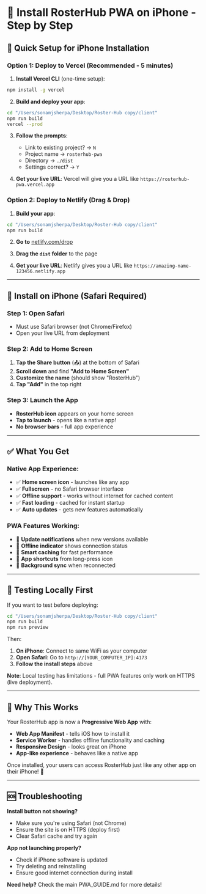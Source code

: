 # 📱 Install RosterHub PWA on iPhone - Step by Step

## 🚀 Quick Setup for iPhone Installation

### **Option 1: Deploy to Vercel (Recommended - 5 minutes)**

1. **Install Vercel CLI** (one-time setup):
```bash
npm install -g vercel
```

2. **Build and deploy your app**:
```bash
cd "/Users/sonamjsherpa/Desktop/Roster-Hub copy/client"
npm run build
vercel --prod
```

3. **Follow the prompts**:
   - Link to existing project? → `N`
   - Project name → `rosterhub-pwa`
   - Directory → `./dist`
   - Settings correct? → `Y`

4. **Get your live URL**: Vercel will give you a URL like `https://rosterhub-pwa.vercel.app`

### **Option 2: Deploy to Netlify (Drag & Drop)**

1. **Build your app**:
```bash
cd "/Users/sonamjsherpa/Desktop/Roster-Hub copy/client"
npm run build
```

2. **Go to** [netlify.com/drop](https://netlify.com/drop)

3. **Drag the `dist` folder** to the page

4. **Get your live URL**: Netlify gives you a URL like `https://amazing-name-123456.netlify.app`

---

## 📱 Install on iPhone (Safari Required)

### **Step 1: Open Safari**
- Must use Safari browser (not Chrome/Firefox)
- Open your live URL from deployment

### **Step 2: Add to Home Screen**
1. **Tap the Share button** (📤) at the bottom of Safari
2. **Scroll down** and find **"Add to Home Screen"**
3. **Customize the name** (should show "RosterHub")
4. **Tap "Add"** in the top right

### **Step 3: Launch the App**
- **RosterHub icon** appears on your home screen
- **Tap to launch** - opens like a native app!
- **No browser bars** - full app experience

---

## ✅ What You Get

### **Native App Experience:**
- ✅ **Home screen icon** - launches like any app
- ✅ **Fullscreen** - no Safari browser interface
- ✅ **Offline support** - works without internet for cached content
- ✅ **Fast loading** - cached for instant startup
- ✅ **Auto updates** - gets new features automatically

### **PWA Features Working:**
- 🔄 **Update notifications** when new versions available
- 📶 **Offline indicator** shows connection status  
- 💾 **Smart caching** for fast performance
- 🎯 **App shortcuts** from long-press icon
- 🔔 **Background sync** when reconnected

---

## 🔧 Testing Locally First

If you want to test before deploying:

```bash
cd "/Users/sonamjsherpa/Desktop/Roster-Hub copy/client"
npm run build
npm run preview
```

Then:
1. **On iPhone**: Connect to same WiFi as your computer
2. **Open Safari**: Go to `http://[YOUR_COMPUTER_IP]:4173`
3. **Follow the install steps** above

**Note**: Local testing has limitations - full PWA features only work on HTTPS (live deployment).

---

## 🎯 Why This Works

Your RosterHub app is now a **Progressive Web App** with:
- **Web App Manifest** - tells iOS how to install it
- **Service Worker** - handles offline functionality and caching
- **Responsive Design** - looks great on iPhone
- **App-like experience** - behaves like a native app

Once installed, your users can access RosterHub just like any other app on their iPhone! 🎉

---

## 🆘 Troubleshooting

**Install button not showing?**
- Make sure you're using Safari (not Chrome)
- Ensure the site is on HTTPS (deploy first)
- Clear Safari cache and try again

**App not launching properly?**
- Check if iPhone software is updated
- Try deleting and reinstalling
- Ensure good internet connection during install

**Need help?** Check the main PWA_GUIDE.md for more details!
